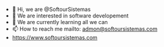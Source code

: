 - 👋 Hi, we are @SoftourSistemas
- 👀 We are interested in software developement
- 🌱 We are currently learning all we can
- 📫 How to reach me mailto: admon@softoursistemas.com
- https://www.softoursistemas.com
